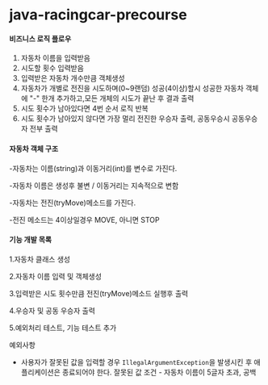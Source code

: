 # java-racingcar-precourse

#### 비즈니스 로직 플로우

1. 자동차 이름을 입력받음
2. 시도할 횟수 입력받음
3. 입력받은 자동차 개수만큼 객체생성
4. 자동차가 개별로 전진을 시도하며(0~9랜덤) 성공(4이상)할시 성공한 자동차 객체에 "-" 한개 추가하고,모든 개체의 시도가 끝난 후 결과 출력
5. 시도 횟수가 남아있다면 4번 순서 로직 반복
6. 시도 횟수가 남아있지 않다면 가장 멀리 전진한 우승자 출력, 공동우승시 공동우승자 전부 출력

#### 자동차 객체 구조

-자동차는 이름(string)과 이동거리(int)를 변수로 가진다.

-자동차 이름은 생성후 불변 / 이동거리는 지속적으로 변함

-자동차는 전진(tryMove)메소드를 가진다.

-전진 메소드는 4이상일경우 MOVE, 아니면 STOP


#### 기능 개발 목록

1.자동차 클래스 생성

2.자동차 이름 입력 및 객체생성

3.입력받은 시도 횟수만큼 전진(tryMove)메소드 실행후 출력

4.우승자 및 공동 우승자 출력

5.예외처리 테스트, 기능 테스트 추가



예외사항

* 사용자가 잘못된 값을 입력할 경우 `IllegalArgumentException`을 발생시킨 후 애플리케이션은 종료되어야 한다.
  잘못된 값 조건 - 자동차 이름이 5글자 초과, 공백
